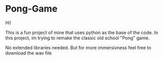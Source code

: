 # Pong-Game
Hi!

This is a fun project of mine that uses python as the base of the code. In this project, im trying to remake the classic old school "Pong" game.

No extended libraries needed. But for more immersivness feel free to download the wav file
